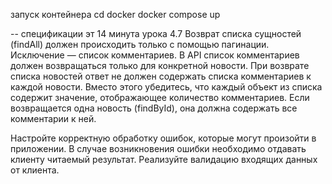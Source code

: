 запуск контейнера
cd docker
docker compose up


-- спецификации эт 14 минута урока 4.7
Возврат списка сущностей (findAll) должен происходить только с помощью пагинации. Исключение — список комментариев. В API список комментариев должен возвращаться только для конкретной новости.
При возврате списка новостей ответ не должен содержать списка комментариев к каждой новости. Вместо этого убедитесь, что каждый объект из списка содержит значение, отображающее количество комментариев.
Если возвращается одна новость (findById), она должна содержать все комментарии к ней.

Настройте корректную обработку ошибок, которые могут произойти в приложении. В случае возникновения ошибки необходимо отдавать клиенту читаемый результат.
Реализуйте валидацию входящих данных от клиента.